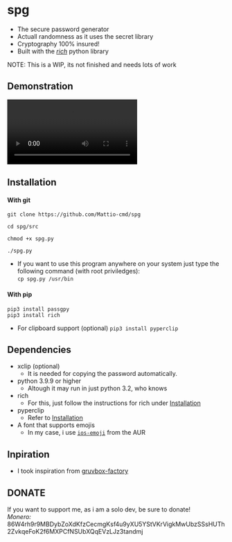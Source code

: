 # spg
- The secure password generator
- Actuall randomness as it uses the secret library
- Cryptography 100% insured!
- Built with the [*rich*](https://github.com/willmcgugan/rich) python library  

NOTE: This is a WIP, its not finished and needs lots of work

## Demonstration
![demo](https://user-images.githubusercontent.com/78447457/146578566-3d2895c1-0d05-41c9-9660-a6aae6929ac7.mp4)

## Installation
#### With git
`
git clone https://github.com/Mattio-cmd/spg  
`

`cd spg/src`

`chmod +x spg.py`

`./spg.py`

- If you want to use this program anywhere on your system just type the following command (with root priviledges):  
`
cp spg.py /usr/bin
`

#### With pip
`pip3 install passgpy`  
`pip3 install rich`
- For clipboard support (optional)
`pip3 install pyperclip` 

## Dependencies
- xclip (optional)
  * It is needed for copying the password automatically.
- python 3.9.9 or higher
  * Altough it may run in just python 3.2, who knows
- rich
  * For this, just follow the instructions for rich under [Installation](https://github.com/Mattio-cmd/spg#installation)
- pyperclip
  * Refer to [Installation](https://github.com/Mattio-cmd/spg#installation)
- A font that supports emojis
  * In my case, i use [`ios-emoji`](https://aur.archlinux.org/packages/ttf-apple-emoji/) from the AUR


## Inpiration
- I took inspiration from [gruvbox-factory](https://github.com/paulopacitti/gruvbox-factory)

## DONATE
If you want to support me, as i am a solo dev, be sure to donate!  
*Monero:* 86W4rh9r9MBDybZoXdKfzCecmgKsf4u9yXU5YStVKrVigkMwUbzSSsHUTh2ZvkqeFoK2f6MXPCfNSUbXQqEVzLJz3tandmj
